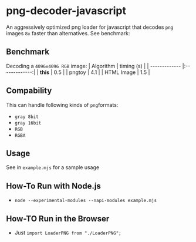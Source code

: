 # png-decoder-javascript
An aggressively optimized png loader for javascript that decodes `png` images `8x` faster than alternatives. See benchmark:

## Benchmark 
Decoding a `4096x4096 RGB` image:
| Algorithm     | timing (s)    | 
| ------------- |:-------------:|
| **this**      | 0.5           |
| pngtoy        | 4.1           |
| HTML Image    | 1.5           |

## Compability
This can handle following kinds of `png`formats:
- `gray 8bit`
- `gray 16bit`
- `RGB`
- `RGBA` 

## Usage
See in `example.mjs` for a sample usage

## How-To Run with Node.js
- `node --experimental-modules --napi-modules example.mjs`

## How-TO Run in the Browser
- Just `import LoaderPNG from "./LoaderPNG";` 

